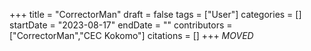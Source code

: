 +++
title = "CorrectorMan"
draft = false
tags = ["User"]
categories = []
startDate = "2023-08-17"
endDate = ""
contributors = ["CorrectorMan","CEC Kokomo"]
citations = []
+++
*MOVED*
